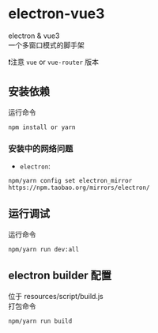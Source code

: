 # electron-vue3
electron & vue3   
一个多窗口模式的脚手架

❗注意  `vue` or `vue-router` 版本

## 安装依赖
运行命令
```shell
npm install or yarn
```
### 安装中的网络问题
- `electron`:
```shell
npm/yarn config set electron_mirror https://npm.taobao.org/mirrors/electron/
```

## 运行调试
运行命令
```shell
npm/yarn run dev:all
```

## electron builder 配置
位于 resources/script/build.js  
打包命令
```shell
npm/yarn run build
```
